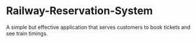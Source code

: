 # Railway-Reservation-System
A simple but effective application that serves customers to book tickets and see train timings.

